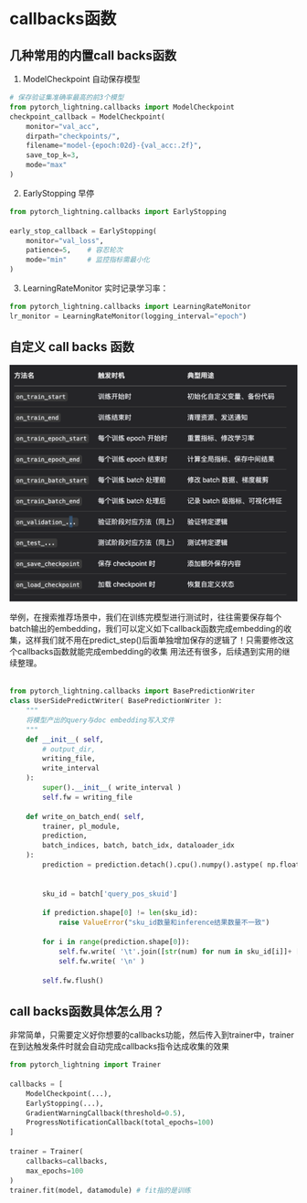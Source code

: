 # callbacks函数
## 几种常用的内置call backs函数

1. ModelCheckpoint 自动保存模型
```python
# 保存验证集准确率最高的前3个模型
from pytorch_lightning.callbacks import ModelCheckpoint
checkpoint_callback = ModelCheckpoint(
    monitor="val_acc",
    dirpath="checkpoints/",
    filename="model-{epoch:02d}-{val_acc:.2f}",
    save_top_k=3,
    mode="max"
)
```
2. EarlyStopping 早停
```python
from pytorch_lightning.callbacks import EarlyStopping

early_stop_callback = EarlyStopping(
    monitor="val_loss",
    patience=5,    # 容忍轮次
    mode="min"     # 监控指标需最小化
)
```
3. LearningRateMonitor 实时记录学习率：

```python
from pytorch_lightning.callbacks import LearningRateMonitor
lr_monitor = LearningRateMonitor(logging_interval="epoch")
```

## 自定义 call backs 函数
<img src="../images/image2.png" alt="alt text" width="700">

举例，在搜索推荐场景中，我们在训练完模型进行测试时，往往需要保存每个batch输出的embedding，我们可以定义如下callback函数完成embedding的收集，这样我们就不用在predict_step()后面单独增加保存的逻辑了！只需要修改这个callbacks函数就能完成embedding的收集
用法还有很多，后续遇到实用的继续整理。
```python

from pytorch_lightning.callbacks import BasePredictionWriter
class UserSidePredictWriter( BasePredictionWriter ):
    """
    将模型产出的query与doc embedding写入文件
    """
    def __init__( self,
        # output_dir,
        writing_file,
        write_interval
    ):
        super().__init__( write_interval )
        self.fw = writing_file
        
    def write_on_batch_end( self, 
        trainer, pl_module,
        prediction,
        batch_indices, batch, batch_idx, dataloader_idx
    ):
        prediction = prediction.detach().cpu().numpy().astype( np.float32 )


        sku_id = batch['query_pos_skuid']

        if prediction.shape[0] != len(sku_id):
            raise ValueError("sku_id数量和inference结果数量不一致")
        
        for i in range(prediction.shape[0]):
            self.fw.write( '\t'.join([str(num) for num in sku_id[i]]+ [str(prediction[i].tolist())]) )
            self.fw.write( '\n' )

        self.fw.flush()
```
## call backs函数具体怎么用？

非常简单，只需要定义好你想要的callbacks功能，然后传入到trainer中，trainer在到达触发条件时就会自动完成callbacks指令达成收集的效果
```python 
from pytorch_lightning import Trainer

callbacks = [
    ModelCheckpoint(...),
    EarlyStopping(...),
    GradientWarningCallback(threshold=0.5),
    ProgressNotificationCallback(total_epochs=100)
]

trainer = Trainer(
    callbacks=callbacks,
    max_epochs=100
)
trainer.fit(model, datamodule) # fit指的是训练
```

